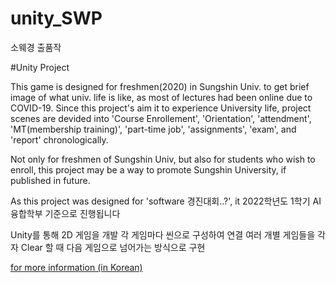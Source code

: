 # unity_SWP
소웨경 출품작

#Unity Project  

This game is designed for freshmen(2020) in Sungshin Univ. to get brief image of what univ. life is like, as most of lectures had been online due to COVID-19.
Since this project's aim it to experience University life, project scenes are devided into 'Course Enrollement', 'Orientation', 'attendment', 'MT(membership training)', 'part-time job', 'assignments', 'exam', and 'report' chronologically.

Not only for freshmen of Sungshin Univ, but also for students who wish to enroll, this project may be a way to promote Sungshin University, if published in future. 

As this project was designed for 'software 경진대회..?', it 2022학년도 1학기 AI융합학부 기준으로 진행됩니다


Unity를 통해 2D 게임을 개발
각 게임마다 씬으로 구성하여 연결
여러 개별 게임들을 각자 Clear 할 때 다음 게임으로 넘어가는 방식으로 구현


[for more information (in Korean)](https://github.com/hjkim15/unity_SWP/blob/bca913e16325ca5ff89254c6f665f065ff6ca4c5/ppt/%E1%84%87%E1%85%A1%E1%86%AF%E1%84%91%E1%85%AD%E1%84%8C%E1%85%A1%E1%84%85%E1%85%AD.pdf)
